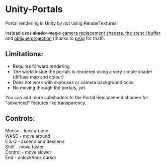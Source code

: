 # Unity-Portals
Portal rendering in Unity by not using RenderTextures!

Instead uses ~~shader magic~~ [camera replacement shaders](https://docs.unity3d.com/Manual/SL-ShaderReplacement.html), [the stencil buffer](https://docs.unity3d.com/Manual/SL-Stencil.html) and [oblique projection](http://www.terathon.com/lengyel/Lengyel-Oblique.pdf) (thanks to [pr0g](https://github.com/pr0g/unity-portal-rendering/blob/master/PortalsWithRenderTargets/Assets/Scripts/Portal.cs) for that!).  

## Limitations:

- Requires forward rendering
- The world inside the portals is rendered using a very simple shader (diffuse map and colour)
- Does not work with skyboxes or camera background color
- No moving through the portals, yet

You can add more subshaders to the Portal Replacement shaders for "advanced" features like transparency.

## Controls:  

Mouse   - look around  
WASD    - move around  
E & Q   - ascend and descend  
Shift   - move faster  
Control - move slower  
End     - unlock/lock cursor  

